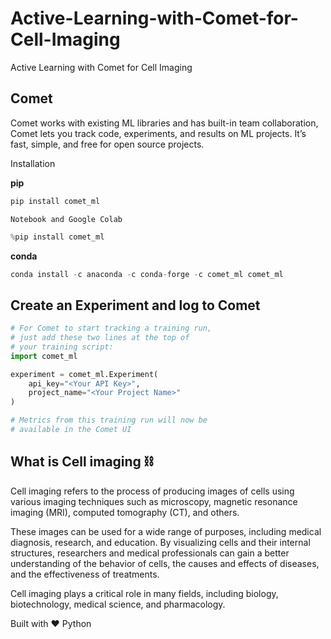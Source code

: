 # Active-Learning-with-Comet-for-Cell-Imaging

Active Learning with Comet for Cell Imaging


## Comet
Comet works with existing ML libraries and has built-in team collaboration, Comet lets you track code, experiments, and results on ML projects. It’s fast, simple, and free for open source projects.

Installation

**pip**

```python
pip install comet_ml
```

`Notebook and Google Colab`

```python
%pip install comet_ml
```

**conda**

```python
conda install -c anaconda -c conda-forge -c comet_ml comet_ml
```



## Create an Experiment and log to Comet


```python
# For Comet to start tracking a training run,
# just add these two lines at the top of
# your training script:
import comet_ml

experiment = comet_ml.Experiment(
    api_key="<Your API Key>",
    project_name="<Your Project Name>"
)

# Metrics from this training run will now be
# available in the Comet UI
```

## What is Cell imaging ⛓
Cell imaging refers to the process of producing images of cells using various imaging techniques such as microscopy, magnetic resonance imaging (MRI), computed tomography (CT), and others. 

These images can be used for a wide range of purposes, including medical diagnosis, research, and education. By visualizing cells and their internal structures, researchers and medical professionals can gain a better understanding of the behavior of cells, the causes and effects of diseases, and the effectiveness of treatments. 

Cell imaging plays a critical role in many fields, including biology, biotechnology, medical science, and pharmacology.


Built with ❤ Python
